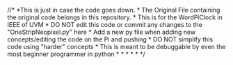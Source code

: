 //*
*This is just in case the code goes down.
*
The Original File containing the original code belongs in this repository.
*
This is for the WordPiClock in IEEE of UVM
*
DO NOT edit this code or commit any changes to the "OneStripNeopixel.py" here
*
Add a new py file when adding new concepts/editing the code on the Pi and pushing
*
DO NOT simplify this code using "harder" concepts
*
This is meant to be debuggable by even the most beginner programmer in python
*
*
*
*
*
*/
